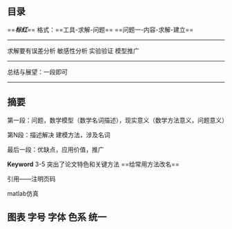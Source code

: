 ## 目录
==***标红***==
格式：==工具-求解-问题==
==问题一-内容-求解-建立==
***
求解要有误差分析
敏感性分析
实验验证
模型推广
***
总结与展望：一段即可
***
## 摘要
第一段：问题，数学模型（数学名词描述），现实意义（数学方法意义，问题意义）

第N段：描述解决 建模方法，涉及名词

最后一段：优缺点，应用价值，推广

**Keyword** 3-5  突出了论文特色和关键方法
==给常用方法改名== 

引用——注明页码

matlab仿真
## 图表 字号 字体 色系 统一